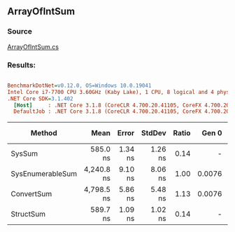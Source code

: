 ﻿## ArrayOfIntSum

### Source
[ArrayOfIntSum.cs](../../src/StructLinq.Benchmark/ArrayOfIntSum.cs)

### Results:
``` ini

BenchmarkDotNet=v0.12.0, OS=Windows 10.0.19041
Intel Core i7-7700 CPU 3.60GHz (Kaby Lake), 1 CPU, 8 logical and 4 physical cores
.NET Core SDK=3.1.402
  [Host]     : .NET Core 3.1.8 (CoreCLR 4.700.20.41105, CoreFX 4.700.20.41903), X64 RyuJIT
  DefaultJob : .NET Core 3.1.8 (CoreCLR 4.700.20.41105, CoreFX 4.700.20.41903), X64 RyuJIT


```
|           Method |       Mean |   Error |  StdDev | Ratio |  Gen 0 | Gen 1 | Gen 2 | Allocated |
|----------------- |-----------:|--------:|--------:|------:|-------:|------:|------:|----------:|
|           SysSum |   585.0 ns | 1.34 ns | 1.26 ns |  0.14 |      - |     - |     - |         - |
| SysEnumerableSum | 4,240.8 ns | 9.10 ns | 8.06 ns |  1.00 | 0.0076 |     - |     - |      32 B |
|       ConvertSum | 4,798.5 ns | 5.86 ns | 5.48 ns |  1.13 | 0.0076 |     - |     - |      32 B |
|        StructSum |   589.7 ns | 1.09 ns | 1.02 ns |  0.14 |      - |     - |     - |         - |

